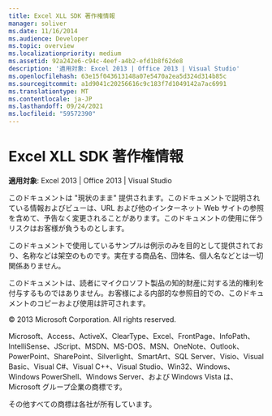 ```yaml
---
title: Excel XLL SDK 著作権情報
manager: soliver
ms.date: 11/16/2014
ms.audience: Developer
ms.topic: overview
ms.localizationpriority: medium
ms.assetid: 92a242e6-c94c-4eef-a4b2-efd1b8f62de8
description: '適用対象: Excel 2013 | Office 2013 | Visual Studio'
ms.openlocfilehash: 63e15f043613148a07e5470a2ea5d324d314b85c
ms.sourcegitcommit: a1d9041c20256616c9c183f7d1049142a7ac6991
ms.translationtype: MT
ms.contentlocale: ja-JP
ms.lasthandoff: 09/24/2021
ms.locfileid: "59572390"
---
```

# <a name="excel-xll-sdk-copyright-notice"></a>Excel XLL SDK 著作権情報

 **適用対象**: Excel 2013 | Office 2013 | Visual Studio 
  
このドキュメントは "現状のまま" 提供されます。このドキュメントで説明されている情報およびビューは、URL および他のインターネット Web サイトの参照を含めて、予告なく変更されることがあります。このドキュメントの使用に伴うリスクはお客様が負うものとします。 
  
このドキュメントで使用しているサンプルは例示のみを目的として提供されており、名称などは架空のものです。実在する商品名、団体名、個人名などとは一切関係ありません。
  
このドキュメントは、読者にマイクロソフト製品の知的財産に対する法的権利を付与するものではありません。お客様による内部的な参照目的での、このドキュメントのコピーおよび使用は許可されます。 
  
© 2013 Microsoft Corporation. All rights reserved.
  
Microsoft、Access、ActiveX、ClearType、Excel、FrontPage、InfoPath、IntelliSense、JScript、MSDN、MS-DOS、MSN、OneNote、Outlook、PowerPoint、SharePoint、Silverlight、SmartArt、SQL Server、Visio、Visual Basic、Visual C#、Visual C++、Visual Studio、Win32、Windows、Windows PowerShell、Windows Server、および Windows Vista は、Microsoft グループ企業の商標です。
  
その他すべての商標は各社が所有しています。
  


